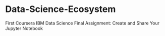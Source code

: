 # Data-Science-Ecosystem
First Coursera IBM Data Science Final Assignment: Create and Share Your Jupyter Notebook
